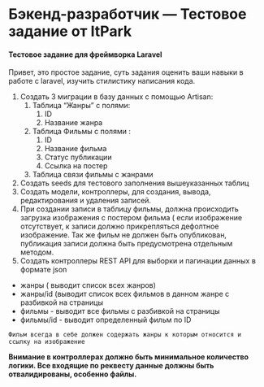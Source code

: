 # Бэкенд-разработчик — Тестовое задание от ItPark

#### Тестовое задание для фреймворка Laravel

Привет, это простое задание, суть задания оценить ваши навыки в работе с laravel, изучить стилистику написания кода.

1. Создать 3 миграции в базу данных с помощью Artisan:
   1. Таблица “Жанры” с полями:
      1. ID
      1. Название жанра
   1. Таблица Фильмы с полями :
      1. ID
      1. Название фильма
      1. Статус публикации 
      1. Ссылка на постер
   1. Таблица связи фильмы с жанрами
1. Создать seeds для тестового заполнения вышеуказанных таблиц
1. Создать модели, контроллеры, для создания, вывода, редактирования и удаления записей.
1. При создании записи в таблицу фильмы, должна происходить загрузка изображения с постером фильма ( если изображение отсутствует, к записи должно прикрепляться дефолтное изображение. Так же фильм не должен быть опубликован, публикация записи должна быть предусмотрена отдельным методом.
1. Создать контроллеры REST API для выборки и пагинации данных в формате json
- жанры ( выводит список всех жанров)
- жанры/id (выводит список всех фильмов в данном жанре с разбивкой на страницы
- фильмы - выводит все фильмы с разбивкой на страницы
- фильмы/id - выводит определенный фильм по ID

`Фильм всегда в себе должен содержать жанры к которым относится и ссылку на изображение`

**Внимание в контроллерах должно быть минимальное количество логики. Все входящие по реквесту данные должны быть отвалидированы, особенно файлы.**
